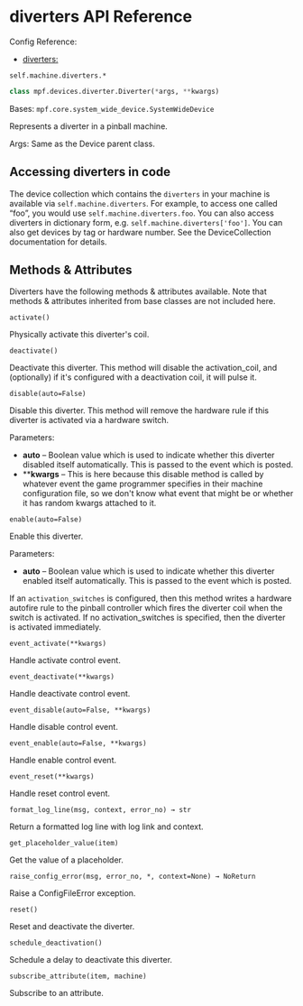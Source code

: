 # diverters API Reference

Config Reference:

* [diverters:](../../../config/diverters.md)

`self.machine.diverters.*`

``` python
class mpf.devices.diverter.Diverter(*args, **kwargs)
```

Bases: `mpf.core.system_wide_device.SystemWideDevice`

Represents a diverter in a pinball machine.

Args: Same as the Device parent class.

## Accessing diverters in code

The device collection which contains the `diverters` in your machine is available via `self.machine.diverters`. For example, to access one called “foo”, you would use `self.machine.diverters.foo`. You can also access diverters in dictionary form, e.g. `self.machine.diverters['foo']`. You can also get devices by tag or hardware number. See the DeviceCollection documentation for details.

## Methods & Attributes

Diverters have the following methods & attributes available. Note that methods & attributes inherited from base classes are not included here.

`activate()`

Physically activate this diverter's coil.

`deactivate()`

Deactivate this diverter.  This method will disable the activation_coil, and (optionally) if it's configured with a deactivation coil, it will pulse it.

`disable(auto=False)`

Disable this diverter. This method will remove the hardware rule if this diverter is activated via a hardware switch.

Parameters:

* **auto** – Boolean value which is used to indicate whether this diverter disabled itself automatically. This is passed to the event which is posted.
* ****kwargs** – This is here because this disable method is called by whatever event the game programmer specifies in their machine configuration file, so we don't know what event that might be or whether it has random kwargs attached to it.

`enable(auto=False)`

Enable this diverter.

Parameters:

* **auto** – Boolean value which is used to indicate whether this diverter enabled itself automatically. This is passed to the event which is posted.

If an `activation_switches` is configured, then this method writes a hardware autofire rule to the pinball controller which fires the diverter coil when the switch is activated. If no activation_switches is specified, then the diverter is activated immediately.

`event_activate(**kwargs)`

Handle activate control event.

`event_deactivate(**kwargs)`

Handle deactivate control event.

`event_disable(auto=False, **kwargs)`

Handle disable control event.

`event_enable(auto=False, **kwargs)`

Handle enable control event.

`event_reset(**kwargs)`

Handle reset control event.

`format_log_line(msg, context, error_no) → str`

Return a formatted log line with log link and context.

`get_placeholder_value(item)`

Get the value of a placeholder.

`raise_config_error(msg, error_no, *, context=None) → NoReturn`

Raise a ConfigFileError exception.

`reset()`

Reset and deactivate the diverter.

`schedule_deactivation()`

Schedule a delay to deactivate this diverter.

`subscribe_attribute(item, machine)`

Subscribe to an attribute.
